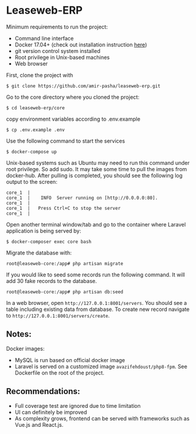 # Leaseweb-ERP

Minimum requirements to run the project:
- Command line interface 
- Docker 17.04+ (check out installation instruction [here](https://docs.docker.com/get-docker/))
- git version control system installed
- Root privilege in Unix-based machines 
- Web browser

First, clone the project with
```
$ git clone https://github.com/amir-pasha/leaseweb-erp.git
```

Go to the core directory where you cloned the project:
```
$ cd leaseweb-erp/core
```
copy environment variables according to .env.example
```
$ cp .env.example .env
```
Use the following command to start the services
```
$ docker-compose up
```
Unix-based systems such as Ubuntu may need to run this command under root privilege.
So add sudo. It may take some time to pull the images from docker-hub. After pulling is completed,
you should see the following log output to the screen:
```
core_1  |
core_1  |    INFO  Server running on [http://0.0.0.0:80].
core_1  |
core_1  |   Press Ctrl+C to stop the server
core_1  |
```
Open another terminal window/tab and go to the container where Laravel application 
is being served by:
```
$ docker-composer exec core bash
```
Migrate the database with:
```
root@leaseweb-core:/app# php artisan migrate  
```
If you would like to seed some records run the following command. It will add 30 
fake records to the database.
```
root@leaseweb-core:/app# php artisan db:seed
```
In a web browser, open `http://127.0.0.1:8001/servers`. You should see a table including
existing data from database. To create new record navigate to 
`http://127.0.0.1:8001/servers/create`.


## Notes:
Docker images:
- MySQL is run based on official docker image
- Laravel is served on a customized image `avazifehdoust/php8-fpm`. See Dockerfile on the root of 
the project.
  
## Recommendations:
- Full coverage test are ignored due to time limitation   
- UI can definitely be improved
- As complexity grows, frontend can be served with frameworks such as Vue.js and React.js. 